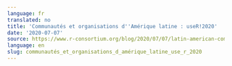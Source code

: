```yaml
---
language: fr
translated: no
title: 'Communautés et organisations d''Amérique latine : useR!2020'
date: '2020-07-07'
source: https://www.r-consortium.org/blog/2020/07/07/latin-american-communities-and-organizations-at-user2020
language: en
slug: communautés_et_organisations_d_amérique_latine_use_r_2020
---
```




